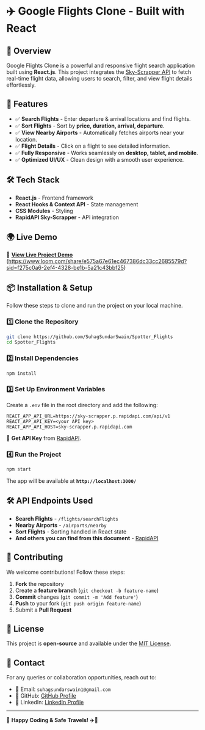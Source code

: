 # ✈️ Google Flights Clone - Built with React

## 🚀 Overview

Google Flights Clone is a powerful and responsive flight search application built using **React.js**. This project integrates the [Sky-Scrapper API](https://rapidapi.com/apiheya/api/sky-scrapper) to fetch real-time flight data, allowing users to search, filter, and view flight details effortlessly.

## 🎯 Features

- ✅ **Search Flights** - Enter departure & arrival locations and find flights.
- ✅ **Sort Flights** - Sort by **price, duration, arrival, departure**.
- ✅ **View Nearby Airports** - Automatically fetches airports near your location.
- ✅ **Flight Details** - Click on a flight to see detailed information.
- ✅ **Fully Responsive** - Works seamlessly on **desktop, tablet, and mobile**.
- ✅ **Optimized UI/UX** - Clean design with a smooth user experience.

## 🛠️ Tech Stack

- **React.js** - Frontend framework
- **React Hooks & Context API** - State management
- **CSS Modules** - Styling
- **RapidAPI Sky-Scrapper** - API integration

## 🌍 Live Demo

🔗 **[View Live Project Demo](#)** (https://www.loom.com/share/e575a67e61ec467386dc33cc2685579d?sid=f275c0a6-2ef4-4328-be1b-5a21c43bbf25)

## 📦 Installation & Setup

Follow these steps to clone and run the project on your local machine.

### 1️⃣ Clone the Repository

```bash
git clone https://github.com/SuhagSundarSwain/Spotter_Flights
cd Spotter_Flights
```

### 2️⃣ Install Dependencies

```bash
npm install
```

### 3️⃣ Set Up Environment Variables

Create a `.env` file in the root directory and add the following:

```env
REACT_APP_API_URL=https://sky-scrapper.p.rapidapi.com/api/v1
REACT_APP_API_KEY=<your API key>
REACT_APP_API_HOST=sky-scrapper.p.rapidapi.com
```

🔑 **Get API Key** from [RapidAPI](https://rapidapi.com/apiheya/api/sky-scrapper).

### 4️⃣ Run the Project

```bash
npm start
```

The app will be available at **`http://localhost:3000/`**

## 🛠️ API Endpoints Used

- **Search Flights** - `/flights/searchFlights`
- **Nearby Airports** - `/airports/nearby`
- **Sort Flights** - Sorting handled in React state
- **And others you can find from this document** - [RapidAPI](https://rapidapi.com/apiheya/api/sky-scrapper)

## 🤝 Contributing

We welcome contributions! Follow these steps:

1. **Fork** the repository
2. Create a **feature branch** (`git checkout -b feature-name`)
3. **Commit** changes (`git commit -m 'Add feature'`)
4. **Push** to your fork (`git push origin feature-name`)
5. Submit a **Pull Request**

## 📜 License

This project is **open-source** and available under the [MIT License](LICENSE).

## 💬 Contact

For any queries or collaboration opportunities, reach out to:
- 📧 Email: `suhagsundarswain1@gmail.com`
- 📌 GitHub: [GitHub Profile](https://github.com/SuhagSundarSwain)
- 📌 LinkedIn: [LinkedIn Profile](https://www.linkedin.com/in/suhagsundarswain/)

---

🎉 **Happy Coding & Safe Travels!** ✈️🚀
